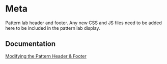# Meta

Pattern lab header and footer. Any new CSS and JS files need to be added here
to be included in the pattern lab display.

## Documentation
[Modifying the Pattern Header & Footer](https://patternlab.io/docs/modifying-the-pattern-header-and-footer/)
